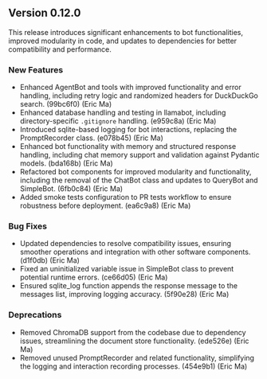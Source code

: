 ## Version 0.12.0

This release introduces significant enhancements to bot functionalities, improved modularity in code, and updates to dependencies for better compatibility and performance.

### New Features

- Enhanced AgentBot and tools with improved functionality and error handling, including retry logic and randomized headers for DuckDuckGo search. (99bc6f0) (Eric Ma)
- Enhanced database handling and testing in llamabot, including directory-specific `.gitignore` handling. (e959c8a) (Eric Ma)
- Introduced sqlite-based logging for bot interactions, replacing the PromptRecorder class. (e078b45) (Eric Ma)
- Enhanced bot functionality with memory and structured response handling, including chat memory support and validation against Pydantic models. (bda168b) (Eric Ma)
- Refactored bot components for improved modularity and functionality, including the removal of the ChatBot class and updates to QueryBot and SimpleBot. (6fb0c84) (Eric Ma)
- Added smoke tests configuration to PR tests workflow to ensure robustness before deployment. (ea6c9a8) (Eric Ma)

### Bug Fixes

- Updated dependencies to resolve compatibility issues, ensuring smoother operations and integration with other software components. (d1f0db) (Eric Ma)
- Fixed an uninitialized variable issue in SimpleBot class to prevent potential runtime errors. (ce66d05) (Eric Ma)
- Ensured sqlite_log function appends the response message to the messages list, improving logging accuracy. (5f90e28) (Eric Ma)

### Deprecations

- Removed ChromaDB support from the codebase due to dependency issues, streamlining the document store functionality. (ede526e) (Eric Ma)
- Removed unused PromptRecorder and related functionality, simplifying the logging and interaction recording processes. (454e9b1) (Eric Ma)
